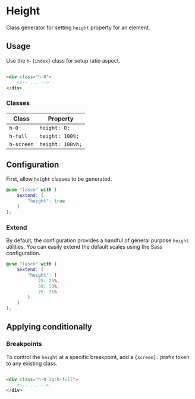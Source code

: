 # Height

Class generator for setting `height` property for an element.

## Usage

Use the `h-{index}` class for setup ratio aspect.

```html

<div class="h-0">
    <!-- ... -->
</div>
```

### Classes

| Class      | Property         |
|------------|------------------|
| `h-0`      | `height: 0;`     |
| `h-full`   | `height: 100%;`  |
| `h-screen` | `height: 100vh;` |

## Configuration

First, allow `height` classes to be generated.

```scss
@use "lasco" with (
    $extend: (
        "height": true
    )
);
```

### Extend

By default, the configuration provides a handful of general purpose `height` utilities. You can easily extend the
default scales using the Sass configuration.

```scss
@use "lasco" with (
    $extend: (
        "height": (
            25: 25%,
            50: 50%,
            75: 75%
        )
    )
);
```

## Applying conditionally

### Breakpoints

To control the `height` at a specific breakpoint, add a `{screen}:` prefix token to any existing class.

```html

<div class="h-0 lg:h-full">
    <!-- ... -->
</div>
```
